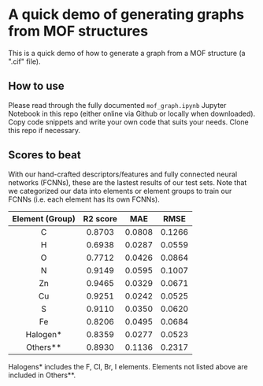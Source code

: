 # A quick demo of generating graphs from MOF structures

This is a quick demo of how to generate a graph from a MOF structure (a ".cif" file).

## How to use

Please read through the fully documented `mof_graph.ipynb` Jupyter Notebook in this repo (either online via Github or locally when downloaded). Copy code snippets and write your own code that suits your needs. Clone this repo if necessary.

## Scores to beat

With our hand-crafted descriptors/features and fully connected neural networks (FCNNs), these are the lastest results of our test sets. Note that we categorized our data into elements or element groups to train our FCNNs (i.e. each element has its own FCNNs).

| Element (Group) | R2 score | MAE | RMSE |
| :----: | :----: | :----: | :----: |
| C | 0.8703 | 0.0808 | 0.1266 |
| H | 0.6938 | 0.0287 | 0.0559 |
| O | 0.7712 | 0.0426 | 0.0864 |
| N | 0.9149 | 0.0595 | 0.1007 |
| Zn | 0.9465 | 0.0329 | 0.0671 |
| Cu | 0.9251 | 0.0242 | 0.0525 |
| S | 0.9110 | 0.0350 | 0.0620 |
| Fe | 0.8206 | 0.0495 | 0.0684 |
| Halogen* | 0.8359 | 0.0277 | 0.0523 |
| Others** | 0.8930 | 0.1136 | 0.2317 |

Halogens* includes the F, Cl, Br, I elements. Elements not listed above are included in Others**.
